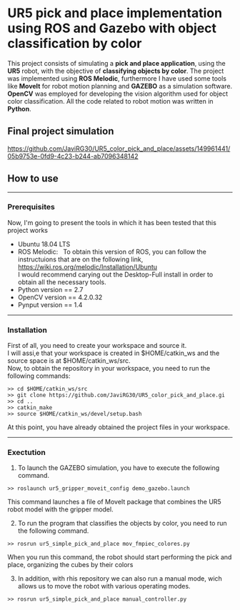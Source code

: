 # UR5 pick and place implementation using ROS and Gazebo with object classification by color
This project consists of simulating a **pick and place application**, using the **UR5** robot, with the objective of **classifying objects by color**. 
The project was implemented using **ROS Melodic**, furthermore I have used some tools like **MoveIt** for robot motion planning and **GAZEBO** as a simulation software. **OpenCV** was employed for developing the vision algorithm used for object color classification. All the code related to robot motion was written in **Python**.

## Final project simulation
https://github.com/JaviRG30/UR5_color_pick_and_place/assets/149961441/05b9753e-0fd9-4c23-b244-ab7096348142

## How to use
---
### Prerequisites
Now, I'm going to present the tools in which it has been tested that this project works
- Ubuntu 18.04 LTS
- ROS Melodic: &nbsp;&nbsp;To obtain this version of ROS, you can follow the instructuions that are on the following link, https://wiki.ros.org/melodic/Installation/Ubuntu  
        I would recommend carying out the Desktop-Full install in order to obtain all the necessary tools.
- Python version == 2.7
- OpenCV version == 4.2.0.32
- Pynput version == 1.4
---
### Installation
First of all, you need to create your workspace and source it.  
I will assi,e that your workspace is created in $HOME/catkin_ws and the source space is at $HOME/catkin_ws/src.  
Now, to obtain the repository in your workspace, you need to run the following commands:
```
>> cd $HOME/catkin_ws/src
>> git clone https://github.com/JaviRG30/UR5_color_pick_and_place.gi
>> cd ..
>> catkin_make
>> source $HOME/catkin_ws/devel/setup.bash
```
At this point, you have already obtained the project files in your workspace.

---
### Exectution
1) To launch the GAZEBO simulation, you have to execute the following command.
```
>> roslaunch ur5_gripper_moveit_config demo_gazebo.launch 
```
This command launches a file of MoveIt package that combines the UR5 robot model with the gripper model.


2) To run the program that classifies the objects by color, you need to run the following command.
```
>> rosrun ur5_simple_pick_and_place mov_fmpiec_colores.py 
```
When you run this command, the robot should start performing the pick and place, organizing the cubes by their colors


3) In addition, with rhis repository we can also run a manual mode, wich allows us to move the robot with various operating modes.
```
>> rosrun ur5_simple_pick_and_place manual_controller.py
```
